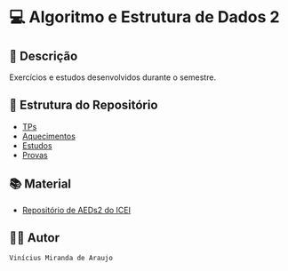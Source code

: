 # 💻 Algoritmo e Estrutura de Dados 2

## 📃 Descrição

Exercícios e estudos desenvolvidos durante o semestre.

## 📑 Estrutura do Repositório

- [TPs](/TPs/)
- [Aquecimentos](/Aquecimentos/)
- [Estudos](/Estudos/)
- [Provas](/Provas/)

## 📚 Material

- [Repositório de AEDs2 do ICEI](https://github.com/icei-pucminas/aeds2.git)

## 👨‍💻 Autor

`Vinícius Miranda de Araujo`